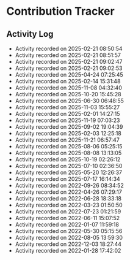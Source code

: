 # Contribution Tracker

## Activity Log

- Activity recorded on 2025-02-21 08:50:54
- Activity recorded on 2025-02-21 08:51:57
- Activity recorded on 2025-02-21 09:02:47
- Activity recorded on 2025-02-21 09:02:53
- Activity recorded on 2025-04-24 07:25:45
- Activity recorded on 2025-02-14 15:31:48
- Activity recorded on 2025-11-08 04:32:40
- Activity recorded on 2025-10-20 15:45:28
- Activity recorded on 2025-06-30 06:48:55
- Activity recorded on 2025-11-03 15:55:27
- Activity recorded on 2025-02-01 14:27:15
- Activity recorded on 2025-11-19 07:03:23
- Activity recorded on 2025-09-02 19:04:39
- Activity recorded on 2025-02-03 12:25:18
- Activity recorded on 2025-11-21 06:57:47
- Activity recorded on 2025-08-06 05:25:15
- Activity recorded on 2025-08-08 13:13:05
- Activity recorded on 2025-10-19 02:26:12
- Activity recorded on 2025-07-10 02:36:50
- Activity recorded on 2025-05-20 12:26:37
- Activity recorded on 2025-07-17 16:14:34
- Activity recorded on 2022-09-26 08:34:52
- Activity recorded on 2022-04-26 07:29:17
- Activity recorded on 2022-06-28 18:33:18
- Activity recorded on 2022-03-23 01:50:50
- Activity recorded on 2022-07-23 01:21:59
- Activity recorded on 2022-06-11 15:07:52
- Activity recorded on 2022-01-07 11:59:18
- Activity recorded on 2022-05-30 05:15:56
- Activity recorded on 2022-08-05 13:59:30
- Activity recorded on 2022-12-03 18:27:44
- Activity recorded on 2022-01-28 17:42:02

